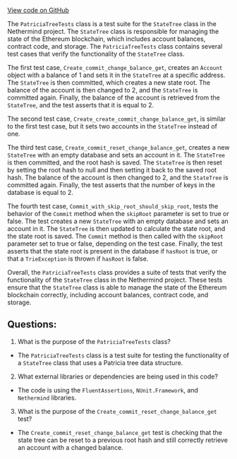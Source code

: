 [View code on GitHub](https://github.com/NethermindEth/nethermind/src/Nethermind/Nethermind.State.Test/PatriciaTreeTests.cs)

The `PatriciaTreeTests` class is a test suite for the `StateTree` class in the Nethermind project. The `StateTree` class is responsible for managing the state of the Ethereum blockchain, which includes account balances, contract code, and storage. The `PatriciaTreeTests` class contains several test cases that verify the functionality of the `StateTree` class.

The first test case, `Create_commit_change_balance_get`, creates an `Account` object with a balance of 1 and sets it in the `StateTree` at a specific address. The `StateTree` is then committed, which creates a new state root. The balance of the account is then changed to 2, and the `StateTree` is committed again. Finally, the balance of the account is retrieved from the `StateTree`, and the test asserts that it is equal to 2.

The second test case, `Create_create_commit_change_balance_get`, is similar to the first test case, but it sets two accounts in the `StateTree` instead of one.

The third test case, `Create_commit_reset_change_balance_get`, creates a new `StateTree` with an empty database and sets an account in it. The `StateTree` is then committed, and the root hash is saved. The `StateTree` is then reset by setting the root hash to null and then setting it back to the saved root hash. The balance of the account is then changed to 2, and the `StateTree` is committed again. Finally, the test asserts that the number of keys in the database is equal to 2.

The fourth test case, `Commit_with_skip_root_should_skip_root`, tests the behavior of the `Commit` method when the `skipRoot` parameter is set to true or false. The test creates a new `StateTree` with an empty database and sets an account in it. The `StateTree` is then updated to calculate the state root, and the state root is saved. The `Commit` method is then called with the `skipRoot` parameter set to true or false, depending on the test case. Finally, the test asserts that the state root is present in the database if `hasRoot` is true, or that a `TrieException` is thrown if `hasRoot` is false.

Overall, the `PatriciaTreeTests` class provides a suite of tests that verify the functionality of the `StateTree` class in the Nethermind project. These tests ensure that the `StateTree` class is able to manage the state of the Ethereum blockchain correctly, including account balances, contract code, and storage.
## Questions: 
 1. What is the purpose of the `PatriciaTreeTests` class?
- The `PatriciaTreeTests` class is a test suite for testing the functionality of a `StateTree` class that uses a Patricia tree data structure.

2. What external libraries or dependencies are being used in this code?
- The code is using the `FluentAssertions`, `NUnit.Framework`, and `Nethermind` libraries.

3. What is the purpose of the `Create_commit_reset_change_balance_get` test?
- The `Create_commit_reset_change_balance_get` test is checking that the state tree can be reset to a previous root hash and still correctly retrieve an account with a changed balance.